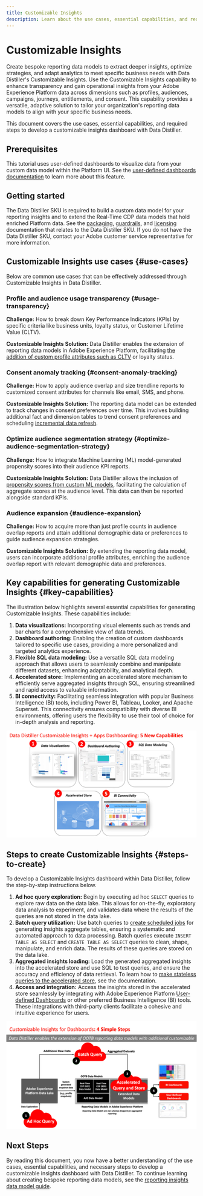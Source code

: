 ```yaml
---
title: Customizable Insights
description: Learn about the use cases, essential capabilities, and required steps to develop a customizable insights dashboard with Data Distiller. Discover how the Customizable Insights capability within Data Distiller can enhance transparency and gain operational insights across different dimensions such as profiles, audiences, campaigns, journeys, entitlements, and consent. 
---
```

# Customizable Insights

Create bespoke reporting data models to extract deeper insights, optimize strategies, and adapt analytics to meet specific business needs with Data Distiller's Customizable Insights. Use the Customizable Insights capability to enhance transparency and gain operational insights from your Adobe Experience Platform data across dimensions such as profiles, audiences, campaigns, journeys, entitlements, and consent. This capability provides a versatile, adaptive solution to tailor your organization's reporting data models to align with your specific business needs.

This document covers the use cases, essential capabilities, and required steps to develop a customizable insights dashboard with Data Distiller.

## Prerequisites

This tutorial uses user-defined dashboards to visualize data from your custom data model within the Platform UI. See the [user-defined dashboards documentation](../../../dashboards/user-defined-dashboards.md) to learn more about this feature.

## Getting started 

The Data Distiller SKU is required to build a custom data model for your reporting insights and to extend the Real-Time CDP data models that hold enriched Platform data. See the [packaging](../../packaging.md), [guardrails](../../guardrails.md#query-accelerated-store), and  [licensing](../../data-distiller/license-usage.md) documentation that relates to the Data Distiller SKU. If you do not have the Data Distiller SKU, contact your Adobe customer service representative for more information.

## Customizable Insights use cases {#use-cases}

Below are common use cases that can be effectively addressed through Customizable Insights in Data Distiller.

### Profile and audience usage transparency {#usage-transparency}

**Challenge:** How to break down Key Performance Indicators (KPIs) by specific criteria like business units, loyalty status, or Customer Lifetime Value (CLTV).

**Customizable Insights Solution:** Data Distiller enables the extension of reporting data models in Adobe Experience Platform, facilitating [the addition of custom profile attributes such as CLTV](../../use-cases/customer-lifetime-value.md) or loyalty status.

### Consent anomaly tracking {#consent-anomaly-tracking}

**Challenge:** How to apply audience overlap and size trendline reports to customized consent attributes for channels like email, SMS, and phone.

**Customizable Insights Solution:** The reporting data model can be extended to track changes in consent preferences over time. This involves building additional fact and dimension tables to trend consent preferences and scheduling [incremental data refresh](../../key-concepts/incremental-load.md).

### Optimize audience segmentation strategy {#optimize-audience-segmentation-strategy}

**Challenge:** How to integrate Machine Learning (ML) model-generated propensity scores into their audience KPI reports.

**Customizable Insights Solution:** Data Distiller allows the inclusion of [propensity scores from custom ML models](../../use-cases/propensity-score.md), facilitating the calculation of aggregate scores at the audience level. This data can then be reported alongside standard KPIs.

### Audience expansion {#audience-expansion}

**Challenge:** How to acquire more than just profile counts in audience overlap reports and attain additional demographic data or preferences to guide audience expansion strategies.

**Customizable Insights Solution:** By extending the reporting data model, users can incorporate additional profile attributes, enriching the audience overlap report with relevant demographic data and preferences.

<!-- Customizable Insights in Data Distiller offers a flexible and powerful solution to tailor reporting data models, enabling businesses to extract deeper, more meaningful insights across various facets of their Adobe Experience Platform. This customization capability empowers organizations to optimize strategies, enhance transparency, and adapt analytics to meet specific business requirements. -->

## Key capabilities for generating Customizable Insights {#key-capabilities}

The illustration below highlights several essential capabilities for generating Customizable Insights. These capabilities include:

1. **Data visualizations:** Incorporating visual elements such as trends and bar charts for a comprehensive view of data trends.
1. **Dashboard authoring:** Enabling the creation of custom dashboards tailored to specific use cases, providing a more personalized and targeted analytics experience.
1. **Flexible SQL data modeling:** Use a versatile SQL data modeling approach that allows users to seamlessly combine and manipulate different datasets, enhancing adaptability, and analytical depth.
1. **Accelerated store:** Implementing an accelerated store mechanism to efficiently serve aggregated insights through SQL, ensuring streamlined and rapid access to valuable information.
1. **BI connectivity:** Facilitating seamless integration with popular Business Intelligence (BI) tools, including Power BI, Tableau, Looker, and Apache Superset. This connectivity ensures compatibility with diverse BI environments, offering users the flexibility to use their tool of choice for in-depth analysis and reporting.

![Visual representations of the key capabilities of Data Distiller's Customizable Insights.](../../images/data-distiller/key-capabilities-of-customizable-insights.png)

## Steps to create Customizable Insights {#steps-to-create}

To develop a Customizable Insights dashboard within Data Distiller, follow the step-by-step instructions below.

1. **Ad hoc query exploration:** Begin by executing ad hoc `SELECT` queries to explore raw data on the data lake. This allows for on-the-fly, exploratory data analysis to experiment, and validates data where the results of the queries are not stored in the data lake.
1. **Batch query utilization:** Use batch queries to [create scheduled jobs](../../api/scheduled-queries.md#create-a-new-scheduled-query) for generating insights aggregate tables, ensuring a systematic and automated approach to data processing. Batch queries execute `INSERT TABLE AS SELECT` and `CREATE TABLE AS SELECT` queries to clean, shape, manipulate, and enrich data. The results of these queries are stored on the data lake.
1. **Aggregated insights loading:** Load the generated aggregated insights into the accelerated store and use SQL to test queries, and ensure the accuracy and efficiency of data retrieval. To learn how to [make stateless queries to the accelerated store](../../api/accelerated-queries.md), see the documentation.
1. **Access and integration:** Access the insights stored in the accelerated store seamlessly by integrating with Adobe Experience Platform [User-defined Dashboards](../../../dashboards/user-defined-dashboards.md) or other preferred Business Intelligence (BI) tools. These integrations with third-party clients facilitate a cohesive and intuitive experience for users.

![An infographic illustrating the four steps to Customizable Insights in Data Distiller.](../../images/data-distiller/steps-to-customizable-insights.png)

## Next Steps

By reading this document, you now have a better understanding of the use cases, essential capabilities, and necessary steps to develop a customizable insights dashboard with Data Distiller. To continue learning about creating bespoke reporting data models, see the [reporting insights data model guide](./reporting-insights-data-model.md).
